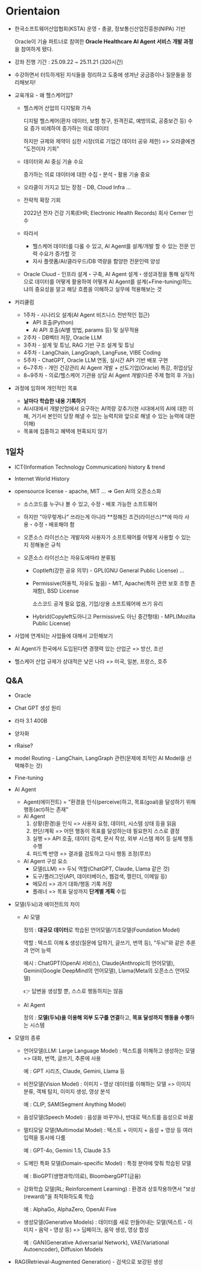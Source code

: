 # Orientaion

- 한국소프트웨어산업협회(KSTA) 운영・총괄, 정보통신산업진흥원(NIPA) 기반

  Oracle이 기술 파트너로 참여한 **Oracle Healthcare AI Agent 서비스 개발 과정**을 참여하게 됐다.

- 강좌 진행 기간 : 25.09.22 ~ 25.11.21 (320시간)

- 수강하면서 터득하게된 지식들을 정리하고 도중에 생겨난 궁금증이나 질문들을 정리해보자!

- 교육개요 - 왜 헬스케어임?

  - 헬스케어 산업의 디지털화 가속

    디지털 헬스케어(환자 데이터, 보험 청구, 원격진료, 예방의료, 공중보건 등) 수요 증가 비례하여 증가하는 의료 데이터

    하지만 규제와 제약이 심한 시장(의료 기업간 데이터 공유 제한) => 오라클에겐 "도전이자 기회"

  - 데이터와 AI 중심 기술 수요

    증가하는 의료 데이터에 대한 수집・분석・활용 기술 중요

  - 오라클이 가지고 있는 장점 - DB, Cloud Infra ...

  - 전략적 확장 기회

    2022년 전자 건강 기록(EHR; Electronic Health Records) 회사 Cerner 인수

  - 따라서

    - 헬스케어 데이터를 다룰 수 있고, AI Agent를 설계/개발 할 수 있는 전문 인력 수요가 증가할 것
    - 자사 플랫폼/AI/클라우드/DB 역량을 함양한 전문인력 양성

  - Oracle Cluud - 인프라 설계・구축, AI Agent 설계・생성과정을 통해 실직적으로 데이터를 어떻게 활용하여 어떻게 AI Agent를 설계(+Fine-tuning)하느냐의 중요성을 알고 해당 흐름을 이해하고 실무에 적용해보는 것

- 커리큘럼

  - 1주차 - 시나리오 설계(AI Agent 비즈니스 전반적인 접근)
    - API 호출(Python)
    - AI API 호출(AI별 방법, params 등) 및 실무적용
  - 2주차 - DB벡터 저장, Oracle LLM
  - 3주차 - 설계 및 튜닝, RAG 기반 구조 설계 및 튜닝
  - 4주차 - LangChain, LangGraph, LangFuse, VIBE Coding
  - 5주차 - ChatGPT, Oracle LLM 연동, 실시간 API 기반 배포 구현
  - 6~7주차 - 개인 건강관리 AI Agent 개발 + 선도기업(Oracle) 특강, 취업상담
  - 8~9주차 - 의료/헬스케어 기관용 상담 AI Agent 개발(다른 주제 협의 후 가능)

- 과정에 임하며 개인적인 목표

  - **날마다 학습한 내용 기록하기**
  - AI시대에서 개발산업에서 요구하는 AI역량 갖추기(현 시대에서의 AI에 대한 이해, 거기서 본인이 당장 해낼 수 있는 능력치와 앞으로 해낼 수 있는 능력에 대한 이해)
  - 목표에 집중하고 혜택에 현혹되지 않기

## 1일차

- ICT(Information Technology Communication) history & trend

- Internet World History

- opensource license - apache, MIT ... => Gen AI의 오픈소스화

  - 소스코드를 누구나 볼 수 있고, 수정・배포 가능한 소프트웨어

  - 하지만 "아무렇게나" 쓰라는게 아니라 **정해진 조건(라이선스)**에 따라 사용・수정・배포해야 함

  - 오픈소스 라이선스는 개발자와 사용자가 소프트웨어를 어떻게 사용할 수 있는지 정해놓은 규칙

  - 오픈소스 라이선스는 자유도에따라 분류됨

    - Coptleft(강한 공유 의무) - GPL(GNU General Public License) ...

    - Permissive(허용적, 자유도 높음) - MIT, Apache(특허 관련 보호 조항 존재함), BSD License

      소스코드 공개 필요 없음, 기업/상용 소프트웨어에 쓰기 유리

    - Hybrid(Copyleft도아니고 Permissive도 아닌 중간형태) - MPL(Mozilla Public License)

- 사업에 연계되는 사업들에 대해서 고민해보기

- AI Agent가 한국에서 도입된다면 경쟁력 있는 산업군 => 방산, 조선

- 헬스케어 산업 규제가 상대적은 낮은 나라 => 미국, 일본, 프랑스, 호주

## Q&A

- Oracle

- Chat GPT 생성 원리

- 라마 3.1 400B

- 양자화

- rRaise?

- model Routing - LangChain, LangGraph 관련(문제에 최적인 AI Model을 선택해주는 것)

- Fine-tuning

- AI Agent

  - Agent(에이전트) = "환경을 인식(perceive)하고, 목표(goal)을 달성하기 위해 행동(act)하는 존재"
  - AI Agent
    1. 상황(환경)을 인식 => 사용자 요청, 데이터, 시스템 상태 등을 읽음
    2. 판단/계획 => 어떤 행동이 목표를 달성하는데 필요한지 스스로 결정
    3. 실행 => API 호출, 데이터 검색, 문서 작성, 외부 시스템 제어 등 실제 행동 수행
    4. 피드백 반영 => 결과를 검토하고 다시 행동 조정(루프)
  - AI Agent 구성 요소
    - 모델(LLM) => 두뇌 역할(ChatGPT, Claude, Llama 같은 것)
    - 도구/플러그인(API, 데이터베이스, 웹검색, 캘린더, 이메일 등)
    - 메모리 => 과거 대화/행동 기록 저장
    - 플래너 => 목표 달성까지 **단계별 계획** 수립

- 모델(두뇌)과 에이전트의 차이

  - AI 모델

    정의 : **대규모 데이터**로 학습된 언어모델/기초모델(Foundation Model)

    역할 : 텍스트 이해 & 생성(질문에 답하기, 글쓰기, 번역 등), "두뇌"와 같은 추론과 언어 능력

    예시 : ChatGPT(OpenAI 서비스), Claude(Anthropic의 언어모델), Gemini(Google DeepMind의 언어모델), Llama(Meta의 오픈소스 언어모델)

    :point_right: 답변을 생성할 뿐, 스스로 행동하지는 않음

  - AI Agent

    정의 : **모델(두뇌)을 이용해 외부 도구를 연결**하고, **목표 달성까지 행동을 수행**하는 시스템

- 모델의 종류

  - 언어모델(LLM: Large Language Model) : 텍스트를 이해하고 생성하는 모델 => 대화, 번역, 글쓰기, 추론에 사용

    예 : GPT 시리즈, Claude, Gemini, Llama 등

  - 비전모델(Vision Model) : 이미지・영상 데이터를 이해하는 모델 => 이미지 분류, 객체 탐지, 이미지 생성, 영상 분석

    예 : CLIP, SAM(Segment Anything Model)

  - 음성모델(Speech Model) : 음성을 바꾸거나, 반대로 텍스트를 음성으로 바꿈

  - 멀티모달 모델(Multimodal Model) : 텍스트 + 이미지 + 음성 + 영상 등 여러 입력을 동시에 다룸

    예 : GPT-4o, Gemini 1.5, Claude 3.5

  - 도메인 특화 모델(Domain-specific Model) : 특정 분야에 맞춰 학습된 모델

    예 : BioGPT(생명과학/의료), BloombergGPT(금융)

  - 강화학습 모델(RL; Reinforcement Learning) : 환경과 상호작용하면서 "보상(reward)"을 최적화하도록 학습

    예 : AlphaGo, AlphaZero, OpenAI Five

  - 생성모델(Generative Models) : 데이터를 새로 만들어내는 모델(텍스트・이미지・음악・영상 등) => 딥페이크, 음악 생성, 영상 합성

    예 : GAN(Generative Adversarial Network), VAE(Variational Autoencoder), Diffusion Models

- RAG(Retrieval-Augmented Generation) - 검색으로 보강된 생성